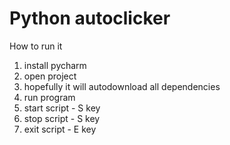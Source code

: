 # Python autoclicker


How to run it

1. install pycharm
2. open project
3. hopefully it will autodownload all dependencies
4. run program
5. start script - S key
6. stop script - S key
7. exit script - E key
